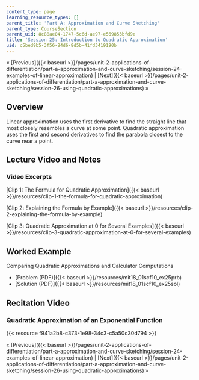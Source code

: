 ```yaml
---
content_type: page
learning_resource_types: []
parent_title: 'Part A: Approximation and Curve Sketching'
parent_type: CourseSection
parent_uid: 8c88ae04-1747-5c6d-ae97-e569853bfd9e
title: 'Session 25: Introduction to Quadratic Approximation'
uid: c5bed9b5-3f56-84d6-8d5b-41fd3419190b
---
```


« [Previous]({{< baseurl >}}/pages/unit-2-applications-of-differentiation/part-a-approximation-and-curve-sketching/session-24-examples-of-linear-approximation) | [Next]({{< baseurl >}}/pages/unit-2-applications-of-differentiation/part-a-approximation-and-curve-sketching/session-26-using-quadratic-approximations) »

Overview
--------

Linear approximation uses the first derivative to find the straight line that most closely resembles a curve at some point. Quadratic approximation uses the first and second derivatives to find the parabola closest to the curve near a point.

Lecture Video and Notes
-----------------------

### Video Excerpts

[Clip 1: The Formula for Quadratic Approximation]({{< baseurl >}}/resources/clip-1-the-formula-for-quadratic-approximation)

[Clip 2: Explaining the Formula by Example]({{< baseurl >}}/resources/clip-2-explaining-the-formula-by-example)

[Clip 3: Quadratic Approximation at 0 for Several Examples]({{< baseurl >}}/resources/clip-3-quadratic-approximation-at-0-for-several-examples)

Worked Example
--------------

Comparing Quadratic Approximations and Calculator Computations

*   [Problem (PDF)]({{< baseurl >}}/resources/mit18_01scf10_ex25prb)
*   [Solution (PDF)]({{< baseurl >}}/resources/mit18_01scf10_ex25sol)

Recitation Video
----------------

### Quadratic Approximation of an Exponential Function

{{< resource f941a2b8-c373-1e98-34c3-c5a50c30d794 >}}

« [Previous]({{< baseurl >}}/pages/unit-2-applications-of-differentiation/part-a-approximation-and-curve-sketching/session-24-examples-of-linear-approximation) | [Next]({{< baseurl >}}/pages/unit-2-applications-of-differentiation/part-a-approximation-and-curve-sketching/session-26-using-quadratic-approximations) »